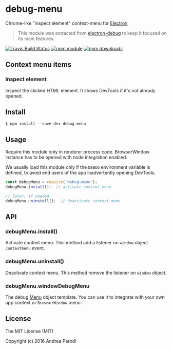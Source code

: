 # debug-menu

Chrome-like "inspect element" context-menu for [Electron](http://electron.atom.io)

> This module was extracted from [electron-debug](https://github.com/sindresorhus/electron-debug) to keep it focused on its main features.

[![Travis Build Status](https://img.shields.io/travis/parro-it/debug-menu.svg)](http://travis-ci.org/parro-it/debug-menu)
[![npm module](https://img.shields.io/npm/v/debug-menu.svg)](https://npmjs.org/package/debug-menu)
[![npm downloads](https://img.shields.io/npm/dt/debug-menu.svg)](https://npmjs.org/package/debug-menu)

## Context menu items

### Inspect element

Inspect the clicked HTML element.
It shows DevTools if it's not already opened.


## Install

```
$ npm install --save-dev debug-menu
```

## Usage

Require this module only in renderer process code.
BrowserWindow instance has to be opened with node integration
enabled.

We usually load this module only if the `DEBUG` environment variable is defined, to avoid end users of the app inadvertently opening DevTools.


```js
const debugMenu = require('debug-menu');
debugMenu.install();  // activate context menu

// later, if needed
debugMenu.uninstall();  // deactivate context menu
```

## API

### debugMenu.install()

Activate context menu. This method add a listener on `window` object `contextmenu` event.

### debugMenu.uninstall()

Deactivate context menu. This method remove the listener on `window` object.

### debugMenu.windowDebugMenu

The debug [Menu](http://electron.atom.io/docs/latest/api/menu/) object template. You can use it to integrate with your own app context or `BrowserWindow` menu.

## License

The MIT License (MIT)

Copyright (c) 2016 Andrea Parodi



